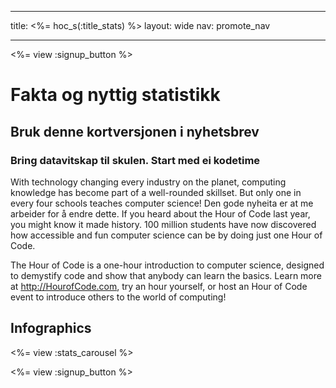 * * *

title: <%= hoc_s(:title_stats) %> layout: wide nav: promote_nav

* * *

<a id="blurb"></a>

<%= view :signup_button %>

# Fakta og nyttig statistikk

## Bruk denne kortversjonen i nyhetsbrev

### Bring datavitskap til skulen. Start med ei kodetime

With technology changing every industry on the planet, computing knowledge has become part of a well-rounded skillset. But only one in every four schools teaches computer science! Den gode nyheita er at me arbeider for å endre dette. If you heard about the Hour of Code last year, you might know it made history. 100 million students have now discovered how accessible and fun computer science can be by doing just one Hour of Code.

The Hour of Code is a one-hour introduction to computer science, designed to demystify code and show that anybody can learn the basics. Learn more at <http://HourofCode.com>, try an hour yourself, or host an Hour of Code event to introduce others to the world of computing!

<a id="infographics"></a>

## Infographics

<%= view :stats_carousel %>

<%= view :signup_button %>